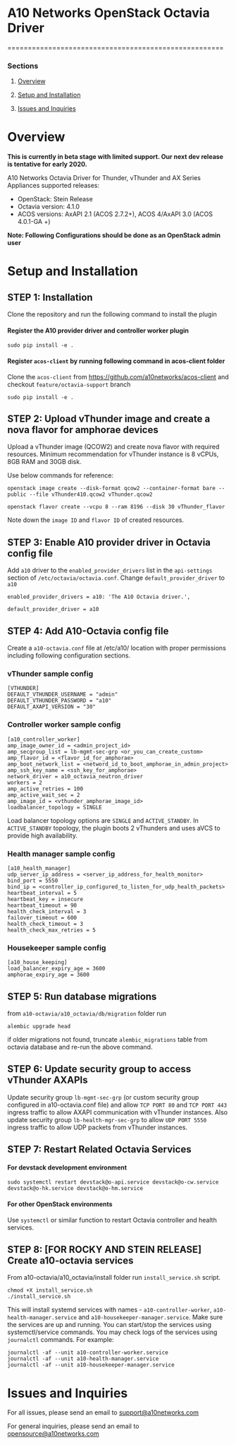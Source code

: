 # A10 Networks OpenStack Octavia Driver
=====================================================

### Sections
1. [Overview](#Overview)

2. [Setup and Installation](#Setup-and-Installation)

3. [Issues and Inquiries](#Issues-and-Inquiries)

# Overview

**This is currently in beta stage with limited support. Our next dev release is tentative for early 2020.**

A10 Networks Octavia Driver for Thunder, vThunder and AX Series Appliances 
supported releases:

* OpenStack: Stein Release
* Octavia version: 4.1.0
* ACOS versions: AxAPI 2.1 (ACOS 2.7.2+), ACOS 4/AxAPI 3.0 (ACOS 4.0.1-GA +)

**Note: Following Configurations should be done as an OpenStack admin user**

# Setup and Installation

## STEP 1: Installation

Clone the repository and run the following command to install the plugin

#### Register the A10 provider driver and controller worker plugin
`sudo pip install -e .`

#### Register `acos-client` by running following command in acos-client folder

Clone the `acos-client` from https://github.com/a10networks/acos-client and checkout `feature/octavia-support` branch

`sudo pip install -e .`

## STEP 2: Upload vThunder image and create a nova flavor for amphorae devices

Upload a vThunder image (QCOW2) and create nova flavor with required resources.
Minimum recommendation for vThunder instance is 8 vCPUs, 8GB RAM and 30GB disk.

Use below commands for reference:

```shell
openstack image create --disk-format qcow2 --container-format bare --public --file vThunder410.qcow2 vThunder.qcow2

openstack flavor create --vcpu 8 --ram 8196 --disk 30 vThunder_flavor
```

Note down the `image ID` and `flavor ID` of created resources.

## STEP 3: Enable A10 provider driver in Octavia config file

Add `a10` driver to the `enabled_provider_drivers` list in the `api-settings` section of `/etc/octavia/octavia.conf`.
Change `default_provider_driver` to `a10`

```shell
enabled_provider_drivers = a10: 'The A10 Octavia driver.',

default_provider_driver = a10
```

## STEP 4: Add A10-Octavia config file
Create a `a10-octavia.conf` file at /etc/a10/ location with proper permissions including following configuration sections.

### vThunder sample config
```shell
[VTHUNDER]
DEFAULT_VTHUNDER_USERNAME = "admin"
DEFAULT_VTHUNDER_PASSWORD = "a10"
DEFAULT_AXAPI_VERSION = "30"
```

### Controller worker sample config
```shell
[a10_controller_worker]
amp_image_owner_id = <admin_project_id>
amp_secgroup_list = lb-mgmt-sec-grp <or_you_can_create_custom>
amp_flavor_id = <flavor_id_for_amphorae>
amp_boot_network_list = <netword_id_to_boot_amphorae_in_admin_project>
amp_ssh_key_name = <ssh_key_for_amphorae>
network_driver = a10_octavia_neutron_driver
workers = 2
amp_active_retries = 100
amp_active_wait_sec = 2
amp_image_id = <vthunder_amphorae_image_id>
loadbalancer_topology = SINGLE
```
Load balancer topology options are `SINGLE` and `ACTIVE_STANDBY`. In `ACTIVE_STANDBY` topology, the plugin boots 2 vThunders and uses aVCS to provide high availability.

### Health manager sample config
```shell
[a10_health_manager]
udp_server_ip_address = <server_ip_address_for_health_monitor>
bind_port = 5550
bind_ip = <controller_ip_configured_to_listen_for_udp_health_packets>
heartbeat_interval = 5
heartbeat_key = insecure
heartbeat_timeout = 90
health_check_interval = 3
failover_timeout = 600
health_check_timeout = 3
health_check_max_retries = 5
```

### Housekeeper sample config
```shell
[a10_house_keeping]
load_balancer_expiry_age = 3600
amphorae_expiry_age = 3600
```


## STEP 5: Run database migrations

from `a10-octavia/a10_octavia/db/migration` folder run 

```shell
alembic upgrade head
```

if older migrations not found, truncate `alembic_migrations` table from octavia database and re-run the above command.

## STEP 6: Update security group to access vThunder AXAPIs

Update security group `lb-mgmt-sec-grp` (or custom security group configured in a10-octavia.conf file) and allow `TCP PORT 80` and `TCP PORT 443` ingress traffic to allow AXAPI communication with vThunder instances. Also update security group `lb-health-mgr-sec-grp` to allow `UDP PORT 5550` ingress traffic to allow UDP packets from vThunder instances.

## STEP 7: Restart Related Octavia Services
#### For devstack development environment
`sudo systemctl restart devstack@o-api.service devstack@o-cw.service devstack@o-hk.service devstack@o-hm.service`

#### For other OpenStack environments
Use `systemctl` or similar function to restart Octavia controller and health services. 

## STEP 8: [FOR ROCKY AND STEIN RELEASE] Create a10-octavia services
From a10-octavia/a10_octavia/install folder run `install_service.sh` script.

```shell
chmod +X install_service.sh
./install_service.sh
```
This will install systemd services with names - `a10-controller-worker`, `a10-health-manager.service` and `a10-housekeeper-manager.service`. Make sure the services are up and running.
You can start/stop the services using systemctl/service commands.
You may check logs of the services using `journalctl` commands. For example:
```shell
journalctl -af --unit a10-controller-worker.service
journalctl -af --unit a10-health-manager.service
journalctl -af --unit a10-housekeeper-manager.service
```


# Issues and Inquiries
For all issues, please send an email to support@a10networks.com 

For general inquiries, please send an email to opensource@a10networks.com
